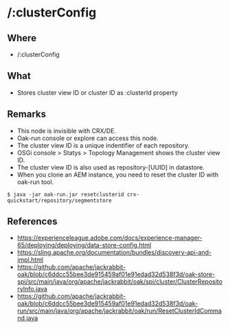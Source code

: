 # /:clusterConfig

## Where

- /:clusterConfig

## What

- Stores cluster view ID or cluster ID as :clusterId property

## Remarks

- This node is invisible with CRX/DE.
- Oak-run console or explore can access this node.
- The cluster view ID is a unique indentifier of each repository.
- OSGi console > Statys > Topology Management shows the cluster view ID.
- The cluster view ID is also used as repository-\[UUID\] in datastore.
- When you clone an AEM instance, you need to reset the cluster ID with oak-run tool.

```
$ java -jar oak-run.jar resetclusterid crx-quickstart/repository/segmentstore
```

## References

- https://experienceleague.adobe.com/docs/experience-manager-65/deploying/deploying/data-store-config.html
- https://sling.apache.org/documentation/bundles/discovery-api-and-impl.html
- https://github.com/apache/jackrabbit-oak/blob/c6ddcc55bee3de915459af01e91edad32d538f3d/oak-store-spi/src/main/java/org/apache/jackrabbit/oak/spi/cluster/ClusterRepositoryInfo.java
- https://github.com/apache/jackrabbit-oak/blob/c6ddcc55bee3de915459af01e91edad32d538f3d/oak-run/src/main/java/org/apache/jackrabbit/oak/run/ResetClusterIdCommand.java


